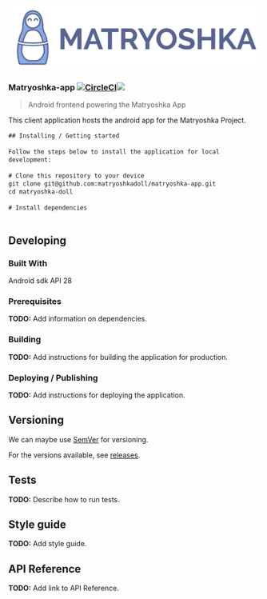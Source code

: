 ![Matryoshka Logo](./img/Logo_x256.png)
### Matryoshka-app [![CircleCI](https://circleci.com/gh/matryoshkadoll/matryoshka-app.svg?style=svg)](https://circleci.com/gh/matryoshkadoll/matryoshka-app)<a href="https://996.icu"><img src="https://img.shields.io/badge/link-996.icu-red.svg"></a>
> Android frontend powering the Matryoshka App

This client application hosts the android app for the Matryoshka Project.
```
## Installing / Getting started

Follow the steps below to install the application for local development:

# Clone this repository to your device
git clone git@github.com:matryoshkadoll/matryoshka-app.git
cd matryoshka-doll

# Install dependencies


```
## Developing

### Built With

  Android sdk API 28

### Prerequisites

**TODO:** Add information on dependencies.

### Building

**TODO:** Add instructions for building the application for production.

### Deploying / Publishing

**TODO:** Add instructions for deploying the application.

## Versioning

We can maybe use [SemVer](http://semver.org/) for versioning.

For the versions available, see [releases](./releases).

## Tests

**TODO:** Describe how to run tests.

## Style guide

**TODO:** Add style guide.

## API Reference

**TODO:** Add link to API Reference.
